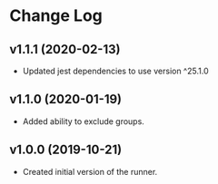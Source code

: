 # Change Log

## v1.1.1 (2020-02-13)

- Updated jest dependencies to use version ^25.1.0

## v1.1.0 (2020-01-19)

- Added ability to exclude groups.

## v1.0.0 (2019-10-21)

- Created initial version of the runner.
